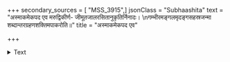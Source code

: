 +++
secondary_sources = [ "MSS_3915",]
jsonClass = "Subhaashita"
text = "अस्माकमेकपद एव मरुद्विकीर्ण- जीमूतजालरसितानुकृतिर्निनादः।  \nगम्भीरमङ्गलमृदङ्गसहस्रजन्मा शब्दान्तरग्रहणशक्तिमपाकरोति॥"
title = "अस्माकमेकपद एव"

+++

<details><summary>Text</summary>

अस्माकमेकपद एव मरुद्विकीर्ण- जीमूतजालरसितानुकृतिर्निनादः।  
गम्भीरमङ्गलमृदङ्गसहस्रजन्मा शब्दान्तरग्रहणशक्तिमपाकरोति॥
</details>
